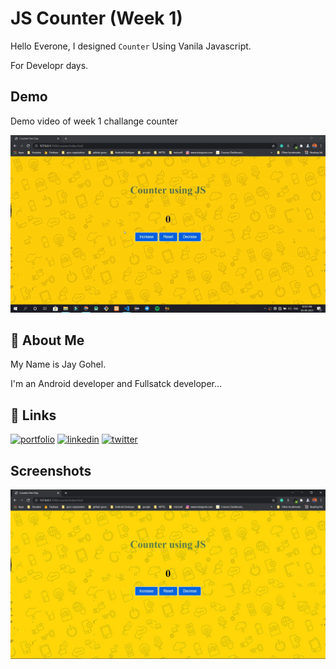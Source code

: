 
# JS Counter (Week 1)

Hello Everone, I designed `Counter` Using Vanila Javascript.

For Developr days.

## Demo

Demo video of week 1 challange counter

![App video](counter.gif)

  
## 🚀 About Me
My Name is Jay Gohel. 

I'm an Android developer and Fullsatck developer...


  
## 🔗 Links
[![portfolio](https://img.shields.io/badge/my_portfolio-000?style=for-the-badge&logo=ko-fi&logoColor=white)](https://jaygohel.netlify.com/)
[![linkedin](https://img.shields.io/badge/linkedin-0A66C2?style=for-the-badge&logo=linkedin&logoColor=white)](https://www.linkedin.com/in/goheljay)
[![twitter](https://img.shields.io/badge/twitter-1DA1F2?style=for-the-badge&logo=twitter&logoColor=white)](https://twitter.com/Jaygohel2001)

  
## Screenshots

![App Screenshot](counter.JPG) 


  
